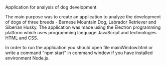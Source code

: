 Application for analysis of dog development

The main purpose was to create an application to analyze the development of dogs 
of three breeds - Bernese Mountain Dog, Labrador Retriever and Siberian Husky. 
The application was made using the Electron programming platform which uses programming language JavaScript and technologies HTML and CSS.

In order to run the application you should open file mainWindow.html or write a 
command "npm start" in command window if you have installed environment Node.js.

